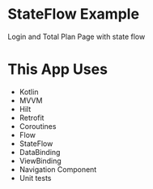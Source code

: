 # StateFlow Example

Login and Total Plan Page with state flow

# This App Uses

* Kotlin
* MVVM
* Hilt
* Retrofit
* Coroutines
* Flow
* StateFlow
* DataBinding
* ViewBinding
* Navigation Component
* Unit tests